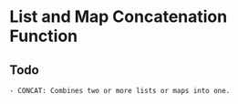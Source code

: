 # List and Map Concatenation Function
## Todo
    - CONCAT: Combines two or more lists or maps into one.

